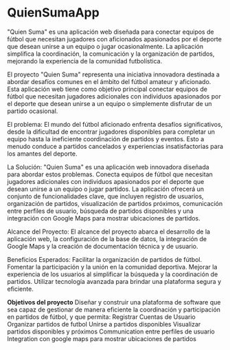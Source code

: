 # QuienSumaApp
"Quien Suma" es una aplicación web diseñada para conectar equipos de fútbol que necesitan jugadores con aficionados apasionados por el deporte que desean unirse a un equipo o jugar ocasionalmente. La aplicación simplifica la coordinación, la comunicación y la organización de partidos, mejorando la experiencia de la comunidad futbolística.

El proyecto "Quien Suma" representa una iniciativa innovadora destinada a abordar desafíos comunes en el ámbito del fútbol amateur y aficionado. Esta aplicación web tiene como objetivo principal conectar equipos de fútbol que necesitan jugadores adicionales con individuos apasionados por el deporte que desean unirse a un equipo o simplemente disfrutar de un partido ocasional.

El problema:
El mundo del fútbol aficionado enfrenta desafíos significativos, desde la dificultad de encontrar jugadores disponibles para completar un equipo hasta la ineficiente coordinación de partidos y eventos. Esto a menudo conduce a partidos cancelados y experiencias insatisfactorias para los amantes del deporte.

La Solución:
"Quien Suma" es una aplicación web innovadora diseñada para abordar estos problemas. Conecta equipos de fútbol que necesitan jugadores adicionales con individuos apasionados por el deporte que desean unirse a un equipo o jugar partidos. La aplicación ofrecerá un conjunto de funcionalidades clave, que incluyen registro de usuarios, organización de partidos, visualización de partidos próximos, comunicación entre perfiles de usuario, búsqueda de partidos disponibles y una integración con Google Maps para mostrar ubicaciones de partidos.

Alcance del Proyecto:
El alcance del proyecto abarca el desarrollo de la aplicación web, la configuración de la base de datos, la integración de Google Maps y la creación de documentación técnica y de usuario.

Beneficios Esperados:
Facilitar la organización de partidos de fútbol.
Fomentar la participación y la unión en la comunidad deportiva.
Mejorar la experiencia de los usuarios al simplificar la búsqueda y la coordinación de partidos.
Utilizar tecnología avanzada para brindar una plataforma segura y eficiente.

**Objetivos del proyecto**
Diseñar y construir una plataforma de software que sea capaz de gestionar de manera eficiente la coordinación y participación en partidos de fútbol, y que permita:
  Registrar Cuentas de Usuario
  Organizar partidos de futbol
  Unirse a partidos disponibles
  Visualizar partidos disponibles y próximos
  Communication entre perfiles de usuario
  Integration con google maps para mostrar ubicaciones de partidos
